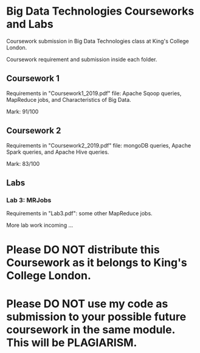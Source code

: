 # Big Data Technologies Courseworks and Labs
Coursework submission in Big Data Technologies class at King's College London.

Coursework requirement and submission inside each folder.

## Coursework 1

Requirements in "Coursework1_2019.pdf" file: Apache Sqoop queries, MapReduce jobs, and Characteristics of Big Data.

Mark: 91/100

## Coursework 2

Requirements in "Coursework2_2019.pdf" file: mongoDB queries, Apache Spark queries, and Apache Hive queries.

Mark: 83/100

## Labs

### Lab 3: MRJobs

Requirements in "Lab3.pdf": some other MapReduce jobs.

More lab work incoming ...


# Please DO NOT distribute this Coursework as it belongs to King's College London.
# Please DO NOT use my code as submission to your possible future coursework in the same module. This will be PLAGIARISM.
